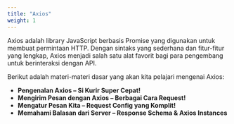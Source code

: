 ```yaml
---
title: "Axios"
weight: 1
---
```


Axios adalah library JavaScript berbasis Promise yang digunakan untuk membuat permintaan HTTP. Dengan sintaks yang sederhana dan fitur-fitur yang lengkap, Axios menjadi salah satu alat favorit bagi para pengembang untuk berinteraksi dengan API.

Berikut adalah materi-materi dasar yang akan kita pelajari mengenai Axios:

- **Pengenalan Axios – Si Kurir Super Cepat!**
- **Mengirim Pesan dengan Axios – Berbagai Cara Request!**
- **Mengatur Pesan Kita – Request Config yang Komplit!**
- **Memahami Balasan dari Server – Response Schema & Axios Instances**
